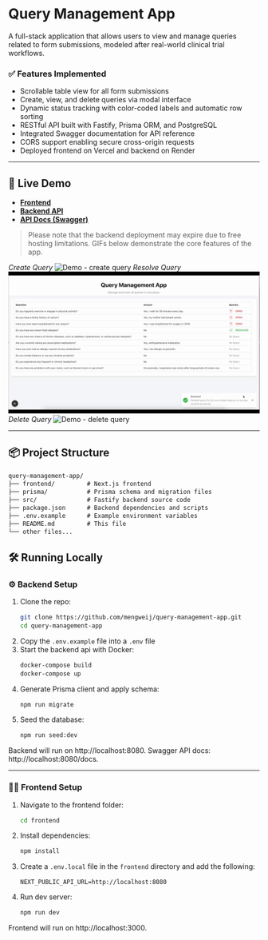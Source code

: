 # Query Management App

A full-stack application that allows users to view and manage queries related to form submissions, modeled after real-world clinical trial workflows.

### ✅ Features Implemented
- Scrollable table view for all form submissions
- Create, view, and delete queries via modal interface
- Dynamic status tracking with color-coded labels and automatic row sorting
- RESTful API built with Fastify, Prisma ORM, and PostgreSQL
- Integrated Swagger documentation for API reference
- CORS support enabling secure cross-origin requests
- Deployed frontend on Vercel and backend on Render

---

## 🚀 Live Demo

- [**Frontend**](https://vial-assignemnt-frontend.vercel.app)
- [**Backend API**](https://vial-assignment-backend.onrender.com)
- [**API Docs (Swagger)**](https://vial-assignment-backend.onrender.com/docs)

> Please note that the backend deployment may expire due to free hosting limitations. GIFs below demonstrate the core features of the app.

_Create Query_
![Demo - create query](assets/create.gif)
_Resolve Query_
![Demo - resolve queries](assets/resolve.gif)
_Delete Query_
![Demo - delete query](assets/delete.gif)

---

## 📦 Project Structure
```plaintext
query-management-app/
├── frontend/         # Next.js frontend
├── prisma/           # Prisma schema and migration files
├── src/              # Fastify backend source code
├── package.json      # Backend dependencies and scripts
├── .env.example      # Example environment variables
├── README.md         # This file
└── other files...   
```

## 🛠️ Running Locally

### ⚙️ Backend Setup

1. Clone the repo:
    ```bash
    git clone https://github.com/mengweij/query-management-app.git
    cd query-management-app
    ```
2. Copy the `.env.example` file into a `.env` file
3. Start the backend api with Docker:
    ```bash
    docker-compose build
    docker-compose up
    ```
4. Generate Prisma client and apply schema:
    ```bash
    npm run migrate
    ```
5. Seed the database:
    ```bash
    npm run seed:dev
    ```

Backend will run on http://localhost:8080. Swagger API docs: http://localhost:8080/docs.

---

### 🧑‍🎨 Frontend Setup
1. Navigate to the frontend folder:
    ```bash
    cd frontend
    ```
2. Install dependencies:
    ```bash
    npm install
    ```
3. Create a `.env.local` file in the `frontend` directory and add the following:
    ```plaintext
    NEXT_PUBLIC_API_URL=http://localhost:8080
    ```
4. Run dev server:
    ```bash
    npm run dev
    ```

Frontend will run on http://localhost:3000.


